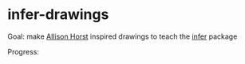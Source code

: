 # infer-drawings

Goal: make [Allison Horst](https://github.com/allisonhorst/stats-illustrations) inspired drawings to teach the [infer](https://github.com/tidymodels/infer) package

Progress: 

